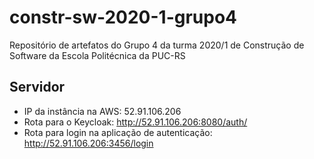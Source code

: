 # constr-sw-2020-1-grupo4
Repositório de artefatos do Grupo 4 da turma 2020/1 de Construção de Software da Escola Politécnica da PUC-RS

## Servidor
- IP da instância na AWS: 52.91.106.206
- Rota para o Keycloak: http://52.91.106.206:8080/auth/
- Rota para login na aplicação de autenticação: http://52.91.106.206:3456/login